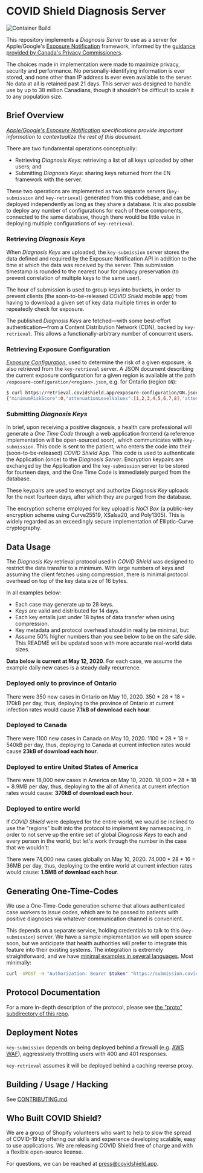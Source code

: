 # COVID Shield Diagnosis Server

![Container Build](https://github.com/CovidShield/server/workflows/Container%20Builds/badge.svg)

This repository implements a *Diagnosis Server* to use as a server for Apple/Google's [Exposure
Notification](https://www.apple.com/covid19/contacttracing) framework, informed by the [guidance
provided by Canada's Privacy
Commissioners](https://priv.gc.ca/en/opc-news/speeches/2020/s-d_20200507/).

The choices made in implementation were made to maximize privacy, security and performance. No
personally-identifying information is ever stored, and none other than IP address is ever even
available to the server. No data at all is retained past 21 days. This server was designed to handle
use by up to 38 million Canadians, though it shouldn't be difficult to scale it to any population
size.

## Brief Overview

_[Apple/Google's Exposure Notification](https://www.apple.com/covid19/contacttracing) specifications
provide important information to contextualize the rest of this document._

There are two fundamental operations conceptually:

* Retrieving *Diagnosis Keys*: retrieving a list of all keys uploaded by other users; and
* Submitting *Diagnosis Keys*: sharing keys returned from the EN framework with the server.

These two operations are implemented as two separate servers (`key-submission` and `key-retrieval`)
generated from this codebase, and can be deployed independently as long as they share a database. It
is also possible to deploy any number of configurations for each of these components, connected to
the same database, though there would be little value in deploying multiple configurations of
`key-retrieval`.

### Retrieving _Diagnosis Keys_

When _Diagnosis Keys_ are uploaded, the `key-submission` server stores the data defined and required
by the Exposure Notification API in addition to the time at which the data was received by the
server. This submission timestamp is rounded to the nearest hour for privacy preservation (to
prevent correlation of multiple keys to the same user).

The hour of submission is used to group keys into buckets, in order to prevent clients (the
soon-to-be-released _COVID Shield_ mobile app) from having to download a given set of key data
multiple times in order to repeatedly check for exposure.

The published _Diagnosis Keys_ are fetched—with some best-effort authentication—from a Content
Distribution Network (CDN), backed by `key-retrieval`. This allows a functionally-arbitrary number
of concurrent users.

### Retrieving Exposure Configuration

[_Exposure Configuration_](https://developer.apple.com/documentation/exposurenotification/enexposureconfiguration),
used to determine the risk of a given exposure, is also retrieved from the `key-retrieval` server. A JSON
document describing the current exposure configuration for a given region is available at the path
`/exposure-configuration/<region>.json`, e.g. for Ontario (region `ON`):

```sh
$ curl https://retrieval.covidshield.app/exposure-configuration/ON.json
{"minimumRiskScore":0,"attenuationLevelValues":[1,2,3,4,5,6,7,8],"attenuationWeight":50,"daysSinceLastExposureLevelValues":[1,2,3,4,5,6,7,8],"daysSinceLastExposureWeight":50,"durationLevelValues":[1,2,3,4,5,6,7,8],"durationWeight":50,"transmissionRiskLevelValues":[1,2,3,4,5,6,7,8],"transmissionRiskWeight":50}
```

### Submitting _Diagnosis Keys_

In brief, upon receiving a positive diagnosis, a health care professional will generate a _One Time
Code_ through a web application frontend (a reference implementation will be open-sourced soon), which
communicates with `key-submission`. This code is sent to the patient, who enters the code into their
(soon-to-be-released) _COVID Shield_ App. This code is used to authenticate the
Application (once) to the _Diagnosis Server_. Encryption keypairs are exchanged by the Application
and the `key-submission` server to be stored for fourteen days, and the One Time Code is immediately
purged from the database.

These keypairs are used to encrypt and authorize _Diagnosis Key_ uploads for the next fourteen
days, after which they are purged from the database.

The encryption scheme employed for key upload is _NaCl Box_ (a public-key encryption scheme using
Curve25519, XSalsa20, and Poly1305). This is widely regarded as an exceedingly secure implementation
of Elliptic-Curve cryptography.

## Data Usage

The _Diagnosis Key_ retrieval protocol used in _COVID Shield_ was designed to restrict the data
transfer to a minimum. With large numbers of keys and assuming the client fetches using compression,
there is minimal protocol overhead on top of the key data size of 16 bytes.

In all examples below:

* Each case may generate up to 28 keys.
* Keys are valid and distributed for 14 days.
* Each key entails just under 18 bytes of data transfer when using compression.
* Key metadata and protocol overhead should in reality be minimal, but:
* Assume 50% higher numbers than you see below to be on the safe side. This README will be updated
  soon with more accurate real-world data sizes.

**Data below is current at May 12, 2020**. For each case, we assume the example daily new cases is a
steady daily recurrence.

### Deployed only to province of Ontario

There were 350 new cases in Ontario on May 10, 2020. 350 * 28 * 18 = 170kB per day, thus, deploying
to the province of Ontario at current infection rates would cause **7.1kB of download each hour**.

### Deployed to Canada

There were 1100 new cases in Canada on May 10, 2020. 1100 * 28 * 18 = 540kB per day, thus,
deploying to Canada at current infection rates would cause **23kB of download each hour**.

### Deployed to entire United States of America

There were 18,000 new cases in America on May 10, 2020. 18,000 * 28 * 18 = 8.9MB per day, thus,
deploying to the all of America at current infection rates would cause: **370kB of download each
hour**.

### Deployed to entire world

If _COVID Shield_ were deployed for the entire world, we would be inclined to use the "regions"
built into the protocol to implement key namespacing, in order to not serve up the entire set of
global _Diagnosis Keys_ to each and every person in the world, but let's work through the number in
the case that we wouldn't:

There were 74,000 new cases globally on May 10, 2020. 74,000 * 28 * 16 = 36MB per day, thus,
deploying to the entire world at current infection rates would cause: **1.5MB of download each
hour**.

## Generating One-Time-Codes

We use a One-Time-Code generation scheme that allows authenticated case workers to issue codes,
which are to be passed to patients with positive diagnoses via whatever communication channel is
convenient.

This depends on a separate service, holding credentials to talk to this (`key-submission`) server.
We have a sample implementation we will open source soon, but we anticipate that health authorities
will prefer to integrate this feature into their existing systems. The integration is extremely
straightforward, and we have [minimal examples in several
languages](https://github.com/CovidShield/server/tree/master/examples/new-key-claim). Most
minimally:

```bash
curl -XPOST -H "Authorization: Bearer $token" "https://submission.covidshield.app/new-key-claim"
```

## Protocol Documentation

For a more in-depth description of the protocol, please see [the "proto" subdirectory of this
repo](/proto).

## Deployment Notes

`key-submission` depends on being deployed behind a firewall (e.g. [AWS
WAF](https://aws.amazon.com/waf/)), aggressively throttling users with 400 and 401 responses.

`key-retrieval` assumes it will be deployed behind a caching reverse proxy.

## Building / Usage / Hacking

See [CONTRIBUTING.md](CONTRIBUTING.md).

## Who Built COVID Shield?

We are a group of Shopify volunteers who want to help to slow the spread of COVID-19 by offering our
skills and experience developing scalable, easy to use applications. We are releasing COVID Shield
free of charge and with a flexible open-source license.

For questions, we can be reached at <press@covidshield.app>.
